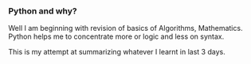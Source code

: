 ### Python and why?

Well I am beginning with revision of basics of Algorithms, Mathematics.
Python helps me to concentrate more or logic and less on syntax.

This is my attempt at summarizing whatever I learnt in last 3 days.

